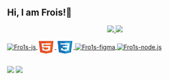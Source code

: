 ## Hi, I am Frois!🌙
<div align="center">
  <a href="https://github.com/Fro1s">
  <img height="150em" src="https://github-readme-stats.vercel.app/api?username=Fro1s&show_icons=true&theme=dark&include_all_commits=true&count_private=true"/>
  <img height="140em" src="https://github-readme-stats.vercel.app/api/top-langs/?username=Fro1s&layout=compact&langs_count=7&theme=dark"/>
</div>
  
  <div style="display: inline_block"><br>
  <img align="center" alt="Fro1s-js" height="30" width="40" src="https://cdn.jsdelivr.net/gh/devicons/devicon/icons/javascript/javascript-original.svg" />
  <img align="center" alt="Fro1s-HTML" height="30" width="40" src="https://raw.githubusercontent.com/devicons/devicon/master/icons/html5/html5-original.svg" />
  <img align="center" alt="Fro1s-CSS" height="30" width="40" src="https://raw.githubusercontent.com/devicons/devicon/master/icons/css3/css3-original.svg" />
  <img align="center" alt="Fro1s-figma" height="30" width="40" src="https://cdn.jsdelivr.net/gh/devicons/devicon/icons/figma/figma-original.svg" />
  <img align="center" alt="Fro1s-node.js" height="30" width="40" src="https://cdn.jsdelivr.net/gh/devicons/devicon/icons/nodejs/nodejs-original.svg" />
  
    
</div>
  
  ## 
  
<div> 
    <a href="https://www.instagram.com/Froiss_/" target="_blank"><img src="https://img.shields.io/badge/-Instagram-%23E4405F?style=for-the-badge&logo=instagram&logoColor=white" target="_blank"></a>
  <a href="https:https://www.linkedin.com/in/matheus-frois-0b9b15234/" target="_blank"><img src="https://img.shields.io/badge/-LinkedIn-%230077B5?style=for-the-badge&logo=linkedin&logoColor=white" target="_blank"></a>  
    
  
  ##

